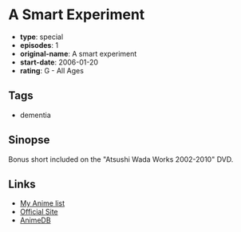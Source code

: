 # A Smart Experiment

-   **type**: special
-   **episodes**: 1
-   **original-name**: A smart experiment
-   **start-date**: 2006-01-20
-   **rating**: G - All Ages

## Tags

-   dementia

## Sinopse

Bonus short included on the "Atsushi Wada Works 2002-2010" DVD.

## Links

-   [My Anime list](https://myanimelist.net/anime/30214/A_Smart_Experiment)
-   [Official Site](http://calf-en.ocnk.net/product/3)
-   [AnimeDB](http://anidb.info/perl-bin/animedb.pl?show=anime&aid=13364)

